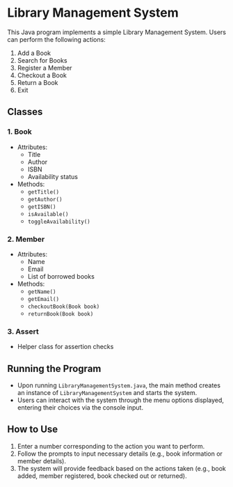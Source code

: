 # Library Management System
 
This Java program implements a simple Library Management System. Users can perform the following actions:
 
1. Add a Book
2. Search for Books
3. Register a Member
4. Checkout a Book
5. Return a Book
6. Exit
 
## Classes
### 1. Book
- Attributes:
  - Title
  - Author
  - ISBN
  - Availability status
- Methods:
  - `getTitle()`
  - `getAuthor()`
  - `getISBN()`
  - `isAvailable()`
  - `toggleAvailability()`
 
### 2. Member
- Attributes:
  - Name
  - Email
  - List of borrowed books
- Methods:
  - `getName()`
  - `getEmail()`
  - `checkoutBook(Book book)`
  - `returnBook(Book book)`
 
### 3. Assert
- Helper class for assertion checks
 
## Running the Program
- Upon running `LibraryManagementSystem.java`, the main method creates an instance of `LibraryManagementSystem` and starts the system.
- Users can interact with the system through the menu options displayed, entering their choices via the console input.
 
## How to Use
1. Enter a number corresponding to the action you want to perform.
2. Follow the prompts to input necessary details (e.g., book information or member details).
3. The system will provide feedback based on the actions taken (e.g., book added, member registered, book checked out or returned).
 